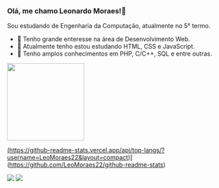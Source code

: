 

### Olá, me chamo Leonardo Moraes!👋

Sou estudando de Engenharia da Computação, atualmente no 5° termo.
- 🔭 Tenho grande enteresse na área de Desenvolvimento Web.
- 🌱 Atualmente tenho estou estudando HTML, CSS e JavaScript.
- 🤝 Tenho amplos conhecimentos em PHP, C/C++, SQL e entre outras. 

 <a href="https://github.com/LeoMoraes22">
  <img height = "180em" src = "https://github-readme-stats.vercel.app/api?username=LeoMoraes22&show_icons=true&theme=cobalt&include_all_commits=true&count_private=true" "https://github-readme-stats.vercel.app/api/top-langs/?username=LeoMoraes22&layout=compact)](https://github.com/LeoMoraes22/github-readme-stats"/>
   </p>
   
  (https://github-readme-stats.vercel.app/api/top-langs/?username=LeoMoraes22&layout=compact)](https://github.com/LeoMoraes22/github-readme-stats)



[<img src="https://img.shields.io/badge/linkedin-%230077B5.svg?&style=for-the-badge&logo=linkedin&logoColor=white" />](https://www.linkedin.com/in/leonardo-moraes-a877071b6/) [<img src = "https://img.shields.io/badge/instagram-%23E4405F.svg?&style=for-the-badge&logo=instagram&logoColor=white">](https://www.instagram.com/leo.moraes22/) 
